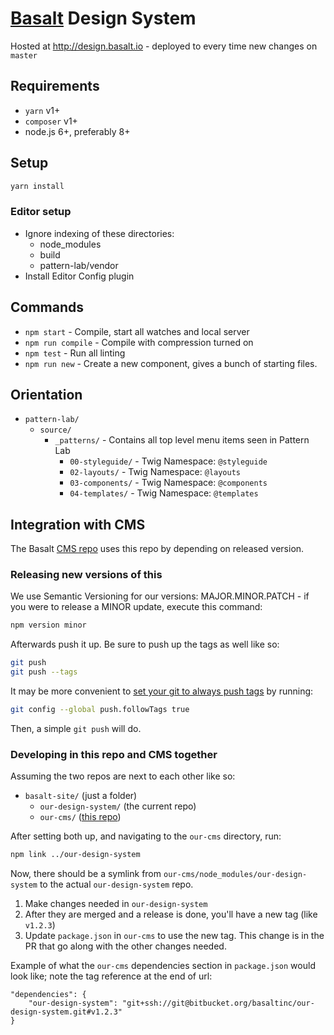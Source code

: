 # [Basalt](http://basalt.io) Design System

Hosted at <http://design.basalt.io> - deployed to every time new changes on `master`

## Requirements

- `yarn` v1+
- `composer` v1+
- node.js 6+, preferably 8+

## Setup

```bash
yarn install
```

### Editor setup

- Ignore indexing of these directories:
    - node_modules
    - build
    - pattern-lab/vendor
- Install Editor Config plugin

## Commands

- `npm start` - Compile, start all watches and local server
- `npm run compile` - Compile with compression turned on
- `npm test` - Run all linting
- `npm run new` - Create a new component, gives a bunch of starting files.

## Orientation

- `pattern-lab/`
    - `source/`
        - `_patterns/` - Contains all top level menu items seen in Pattern Lab
            - `00-styleguide/` - Twig Namespace: `@styleguide`
            - `02-layouts/` - Twig Namespace: `@layouts`
            - `03-components/` - Twig Namespace: `@components`
            - `04-templates/` - Twig Namespace: `@templates`
        
## Integration with CMS

The Basalt [CMS repo](https://bitbucket.org/basaltinc/our-cms) uses this repo by depending on released version.

### Releasing new versions of this

We use Semantic Versioning for our versions: MAJOR.MINOR.PATCH - if you were to release a MINOR update, execute this command:

```bash
npm version minor
```

Afterwards push it up. Be sure to push up the tags as well like so:

```bash
git push
git push --tags
```

It may be more convenient to [set your git to always push tags](https://stackoverflow.com/questions/3745135/push-git-commits-tags-simultaneously) by running:

```bash
git config --global push.followTags true
```

Then, a simple `git push` will do.

### Developing in this repo and CMS together

Assuming the two repos are next to each other like so:

- `basalt-site/` (just a folder)
    - `our-design-system/` (the current repo)
    - `our-cms/` ([this repo](https://bitbucket.org/basaltinc/our-cms))
    
After setting both up, and navigating to the `our-cms` directory, run:

```bash
npm link ../our-design-system
```

Now, there should be a symlink from `our-cms/node_modules/our-design-system` to the actual `our-design-system` repo.

1. Make changes needed in `our-design-system`
1. After they are merged and a release is done, you'll have a new tag (like `v1.2.3`)
1. Update `package.json` in `our-cms` to use the new tag. This change is in the PR that go along with the other changes needed.

Example of what the `our-cms` dependencies section in `package.json` would look like; note the tag reference at the end of url:

```
"dependencies": {
    "our-design-system": "git+ssh://git@bitbucket.org/basaltinc/our-design-system.git#v1.2.3"
}
```
